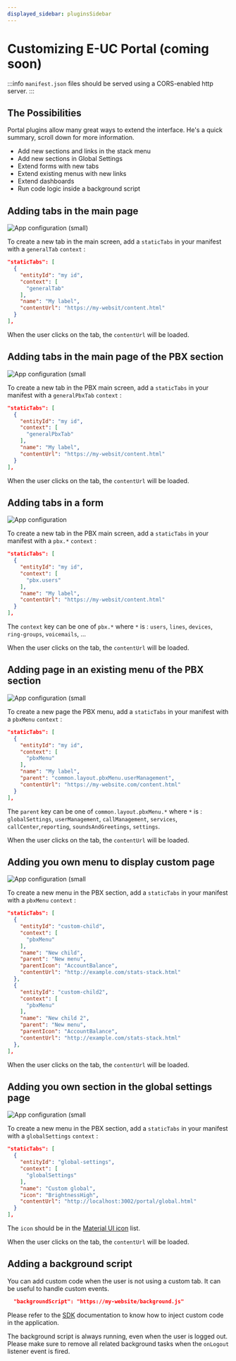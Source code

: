 ```yaml
---
displayed_sidebar: pluginsSidebar
---
```


# Customizing E-UC Portal (coming soon)

:::info
`manifest.json` files should be served using a CORS-enabled http server.
:::

## The Possibilities

Portal plugins allow many great ways to extend the interface. He's a quick summary, scroll down for more information.

- Add new sections and links in the stack menu
- Add new sections in Global Settings
- Extend forms with new tabs
- Extend existing menus with new links
- Extend dashboards
- Run code logic inside a background script


## Adding tabs in the main page

![App configuration (small)](/img/portal-home-tab.png)

To create a new tab in the main screen, add a `staticTabs` in your manifest with a `generalTab` `context` :
```json
"staticTabs": [
  {
    "entityId": "my id",
    "context": [
      "generalTab"
    ],
    "name": "My label",
    "contentUrl": "https://my-websit/content.html"
  }
],
```

When the user clicks on the tab, the `contentUrl` will be loaded.

## Adding tabs in the main page of the PBX section

![App configuration (small](/img/portal-pbx-home-tab.png)

To create a new tab in the PBX main screen, add a `staticTabs` in your manifest with a `generalPbxTab` `context` :
```json
"staticTabs": [
  {
    "entityId": "my id",
    "context": [
      "generalPbxTab"
    ],
    "name": "My label",
    "contentUrl": "https://my-websit/content.html"
  }
],
```

When the user clicks on the tab, the `contentUrl` will be loaded.

## Adding tabs in a form

![App configuration](/img/portal-pbx-form.png)

To create a new tab in the PBX main screen, add a `staticTabs` in your manifest with a `pbx.*` `context` :
```json
"staticTabs": [
  {
    "entityId": "my id",
    "context": [
      "pbx.users"
    ],
    "name": "My label",
    "contentUrl": "https://my-websit/content.html"
  }
],
```

The `context` key can be one of `pbx.*` where `*` is : `users`, `lines`, `devices`, `ring-groups`, `voicemails`, ...


When the user clicks on the tab, the `contentUrl` will be loaded.

## Adding page in an existing menu of the PBX section

![App configuration (small](/img/portal-existing-menu.png)

To create a new page the PBX menu, add a `staticTabs` in your manifest with a `pbxMenu` `context` :
```json
"staticTabs": [
  {
    "entityId": "my id",
    "context": [
      "pbxMenu"
    ],
    "name": "My label",
    "parent": "common.layout.pbxMenu.userManagement",
    "contentUrl": "https://my-website.com/content.html"
  }
],
```

The `parent` key can be one of `common.layout.pbxMenu.*` where `*` is : `globalSettings`, `userManagement`, `callManagement`, `services`, `callCenter`,`reporting`, `soundsAndGreetings`, `settings`.

When the user clicks on the tab, the `contentUrl` will be loaded.

## Adding you own menu to display custom page

![App configuration (small](/img/portal-pbx-own-menu.png)

To create a new menu in the PBX section, add a `staticTabs` in your manifest with a `pbxMenu` `context` :
```json
"staticTabs": [
  {
    "entityId": "custom-child",
    "context": [
      "pbxMenu"
    ],
    "name": "New child",
    "parent": "New menu",
    "parentIcon": "AccountBalance",
    "contentUrl": "http://example.com/stats-stack.html"
  },
  {
    "entityId": "custom-child2",
    "context": [
      "pbxMenu"
    ],
    "name": "New child 2",
    "parent": "New menu",
    "parentIcon": "AccountBalance",
    "contentUrl": "http://example.com/stats-stack.html"
  },
],
```

When the user clicks on the tab, the `contentUrl` will be loaded.

## Adding you own section in the global settings page

![App configuration (small](/img/portal-pbx-global-settings.png)

To create a new menu in the PBX section, add a `staticTabs` in your manifest with a `globalSettings` `context` :
```json
"staticTabs": [
  {
    "entityId": "global-settings",
    "context": [
      "globalSettings"
    ],
    "name": "Custom global",
    "icon": "BrightnessHigh",
    "contentUrl": "http://localhost:3002/portal/global.html"
  }
],
```

The `icon` should be in the [Material UI icon](https://mui.com/material-ui/material-icons/) list.

When the user clicks on the tab, the `contentUrl` will be loaded.

## Adding a background script

You can add custom code when the user is not using a custom tab. It can be useful to handle custom events.

```json
  "backgroundScript": "https://my-website/background.js"
```

Please refer to the [SDK](./sdk) documentation to know how to inject custom code in the application.

The background script is always running, even when the user is logged out. Please make sure to remove all related background tasks when the `onLogout` listener event is fired.
